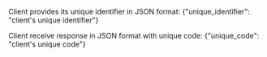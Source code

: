 Client provides its unique identifier in JSON format:
{"unique_identifier": "client's unique identifier"}

Client receive response in JSON format with unique code:
{"unique_code": "client's unique code"}